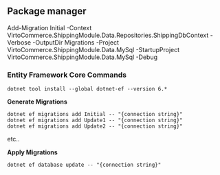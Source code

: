 
## Package manager 
Add-Migration Initial -Context VirtoCommerce.ShippingModule.Data.Repositories.ShippingDbContext  -Verbose -OutputDir Migrations -Project VirtoCommerce.ShippingModule.Data.MySql -StartupProject VirtoCommerce.ShippingModule.Data.MySql  -Debug



### Entity Framework Core Commands
```
dotnet tool install --global dotnet-ef --version 6.*
```

**Generate Migrations**

```
dotnet ef migrations add Initial -- "{connection string}"
dotnet ef migrations add Update1 -- "{connection string}"
dotnet ef migrations add Update2 -- "{connection string}"
```

etc..

**Apply Migrations**

`dotnet ef database update -- "{connection string}"`
